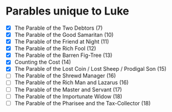 # Parables unique to Luke

- [x] The Parable of the Two Debtors (7)
- [x] The Parable of the Good Samaritan (10)
- [x] The Parable of the Friend at Night (11)
- [x] The Parable of the Rich Fool (12)
- [X] The Parable of the Barren Fig-Tree (13)
- [X] Counting the Cost (14)
- [X] The Parable of the Lost Coin / Lost Sheep / Prodigal Son (15)
- [ ] The Parable of the Shrewd Manager (16)
- [ ] The Parable of the Rich Man and Lazarus (16)
- [ ] The Parable of the Master and Servant (17)
- [ ] The Parable of the Importunate Widow (18)
- [ ] The Parable of the Pharisee and the Tax-Collector (18)

